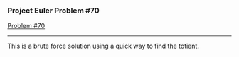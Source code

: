 ### Project Euler Problem #70

[Problem #70](https://projecteuler.net/problem=70)

---

This is a brute force solution using a quick way to find the totient.
